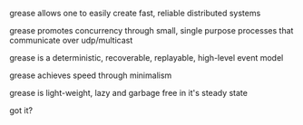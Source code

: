 grease allows one to easily create fast, reliable distributed systems

grease promotes concurrency through small, single purpose processes that communicate over udp/multicast

grease is a deterministic, recoverable, replayable, high-level event model

grease achieves speed through minimalism

grease is light-weight, lazy and garbage free in it's steady state

got it? 
